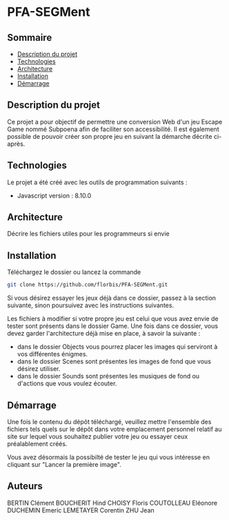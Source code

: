 # PFA-SEGMent

## Sommaire
* [Description du projet](#description-du-projet)
* [Technologies](#technologies)
* [Architecture](#architecture)
* [Installation](#installation)
* [Démarrage](#démarrage)


##  Description du projet

Ce projet a pour objectif de permettre une conversion Web d'un jeu Escape Game nommé Subpoena afin de faciliter son accessibilité.
Il est également possible de pouvoir créer son propre jeu en suivant la démarche décrite ci-après. 


## Technologies

Le projet a été créé avec les outils de programmation suivants :
* Javascript version : 8.10.0


## Architecture

Décrire les fichiers utiles pour les programmeurs si envie


## Installation

Téléchargez le dossier ou lancez la commande
```bash
git clone https://github.com/florbis/PFA-SEGMent.git
```

Si vous désirez essayer les jeux déjà dans ce dossier, passez à la section suivante, sinon poursuivez avec les instructions suivantes.

Les fichiers à modifier si votre propre jeu est celui que vous avez envie de tester sont présents dans le dossier Game. Une fois dans ce dossier, vous devez garder l'architecture déjà mise en place, à savoir la suivante :
* dans le dossier Objects vous pourrez placer les images qui serviront à vos différentes énigmes.
* dans le dossier Scenes sont présentes les images de fond que vous désirez utiliser.
* dans le dossier Sounds sont présentes les musiques de fond ou d'actions que vous voulez écouter.


## Démarrage

Une fois le contenu du dépôt téléchargé, veuillez mettre l'ensemble des fichiers tels quels sur le dépôt dans votre emplacement personnel relatif au site sur lequel vous souhaitez publier votre jeu ou essayer ceux préalablement créés.

Vous avez désormais la possibilté de tester le jeu qui vous intéresse en cliquant sur "Lancer la première image". 




## Auteurs

BERTIN Clément
BOUCHERIT Hind
CHOISY Floris
COUTOLLEAU Eléonore
DUCHEMIN Emeric
LEMETAYER Corentin
ZHU Jean

